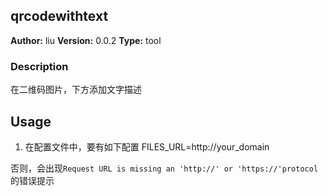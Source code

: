 ## qrcodewithtext

**Author:** liu
**Version:** 0.0.2
**Type:** tool

### Description
在二维码图片，下方添加文字描述

## Usage
1. 在配置文件中，要有如下配置
FILES_URL=http://your_domain

否则，会出现`Request URL is missing an 'http://' or 'https://'protocol`的错误提示
